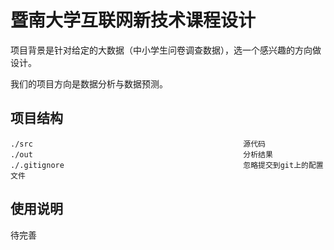 # 暨南大学互联网新技术课程设计
项目背景是针对给定的大数据（中小学生问卷调查数据），选一个感兴趣的方向做设计。

我们的项目方向是数据分析与数据预测。

## 项目结构

```
./src 											   	源代码
./out												分析结果
./.gitignore                                       	忽略提交到git上的配置文件
```

## 使用说明

待完善